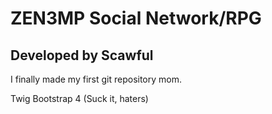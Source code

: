 # ZEN3MP Social Network/RPG
## Developed by Scawful

I finally made my first git repository mom.

Twig
Bootstrap 4 (Suck it, haters)
